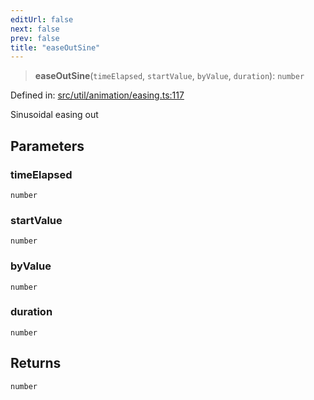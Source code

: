 ```yaml
---
editUrl: false
next: false
prev: false
title: "easeOutSine"
---
```


> **easeOutSine**(`timeElapsed`, `startValue`, `byValue`, `duration`): `number`

Defined in: [src/util/animation/easing.ts:117](https://github.com/fabricjs/fabric.js/blob/8748628df7e9de00ba77413bfc3ad9e9fe9d4f30/src/util/animation/easing.ts#L117)

Sinusoidal easing out

## Parameters

### timeElapsed

`number`

### startValue

`number`

### byValue

`number`

### duration

`number`

## Returns

`number`

